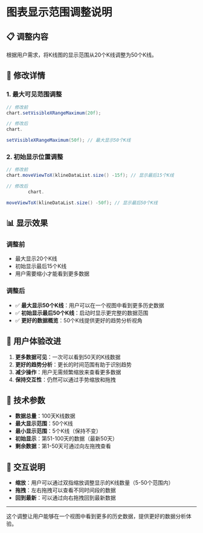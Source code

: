 # 图表显示范围调整说明

## 📋 调整内容

根据用户需求，将K线图的显示范围从20个K线调整为50个K线。

## 🔧 修改详情

### 1. 最大可见范围调整

```java
// 修改前
chart.setVisibleXRangeMaximum(20f);

// 修改后
chart.

setVisibleXRangeMaximum(50f); // 最大显示50个K线
```

### 2. 初始显示位置调整

```java
// 修改前
chart.moveViewToX(klineDataList.size() -15f); // 显示最后15个K线

// 修改后
        chart.

moveViewToX(klineDataList.size() -50f); // 显示最后50个K线
```

## 📊 显示效果

### 调整前

- 最大显示20个K线
- 初始显示最后15个K线
- 用户需要缩小才能看到更多数据

### 调整后

- ✅ **最大显示50个K线**：用户可以在一个视图中看到更多历史数据
- ✅ **初始显示最后50个K线**：启动时显示更完整的数据范围
- ✅ **更好的数据概览**：50个K线提供更好的趋势分析视角

## 🎯 用户体验改进

1. **更多数据可见**：一次可以看到50天的K线数据
2. **更好的趋势分析**：更长的时间范围有助于识别趋势
3. **减少操作**：用户无需频繁缩放来查看更多数据
4. **保持交互性**：仍然可以通过手势缩放和拖拽

## 📱 技术参数

- **数据总量**：100天K线数据
- **最大显示范围**：50个K线
- **最小显示范围**：5个K线（保持不变）
- **初始显示**：第51-100天的数据（最新50天）
- **剩余数据**：第1-50天可通过向左拖拽查看

## 🔄 交互说明

- **缩放**：用户可以通过双指缩放调整显示的K线数量（5-50个范围内）
- **拖拽**：左右拖拽可以查看不同时间段的数据
- **回到最新**：可以通过向右拖拽回到最新数据

---

这个调整让用户能够在一个视图中看到更多的历史数据，提供更好的数据分析体验。 